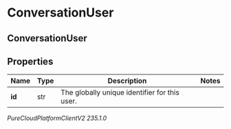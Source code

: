 # ConversationUser

## ConversationUser

## Properties

|Name | Type | Description | Notes|
|------------ | ------------- | ------------- | -------------|
| **id** | str | The globally unique identifier for this user. | |



_PureCloudPlatformClientV2 235.1.0_

